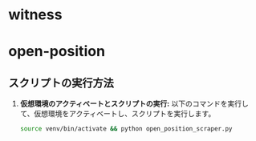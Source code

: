 # witness
# open-position

## スクリプトの実行方法

1.  **仮想環境のアクティベートとスクリプトの実行:**
    以下のコマンドを実行して、仮想環境をアクティベートし、スクリプトを実行します。

    ```bash
    source venv/bin/activate && python open_position_scraper.py
    ```